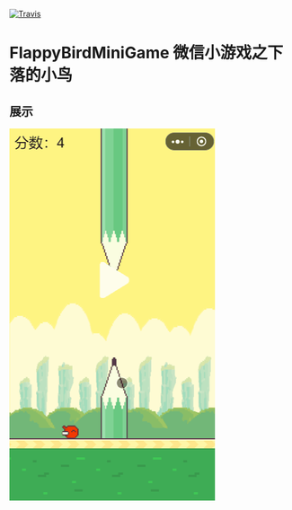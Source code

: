 [![Travis](https://img.shields.io/travis/rust-lang/rust.svg)]()
# FlappyBirdMiniGame 微信小游戏之下落的小鸟

## 展示
![](https://github.com/Houweix/FlappyBirdMiniGame/raw/master/show.gif)
